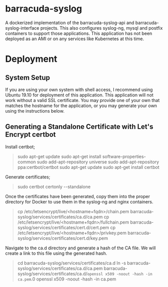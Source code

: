 # barracuda-syslog
A dockerized implementation of the barracuda-syslog-api and barracuda-syslog-interface projects.  This also configures syslog-ng, mysql and postfix containers to support those applications.
This application has not been deployed as an AMI or on any services like Kubernetes at this time. 

# Deployment
## System Setup
If you are using your own system with shell access, I recommend using Ubuntu 19.10 for deployment of this application.  This application will not work without a valid SSL certificate.  You may provide one of your own that matches the hostname for the application, or you may generate your own using the instructions below.


## Generating a Standalone Certificate with Let's Encrypt certbot
Install certbot;
> sudo apt-get update
> sudo apt-get install software-properties-common
> sudo add-apt-repository universe
> sudo add-apt-repository ppa:certbot/certbot
> sudo apt-get update
> sudo apt-get install certbot

Generate certificates;
> sudo certbot certonly --standalone


Once the certificates have been generated, copy them into the proper directory for Docker to use them in the syslog-ng and nginx containers. 

> cp /etc/letsencrypt/live/<hostname+fqdn>/chain.pem barracuda-syslog/services/certificates/ca.d/ca.pem
> cp /etc/letsencrypt/live/<hostname+fqdn>/fullchain.pem barracuda-syslog/services/certificates/cert.d/cert.pem
> cp /etc/letsencrypt/live/<hostname+fqdn>/privkey.pem barracuda-syslog/services/certificates/cert.d/key.pem

Navigate to the ca.d directory and generate a hash of the CA file.  We will create a link to this file using the generated hash.

> cd barracuda-syslog/services/certificates/ca.d
> ln -s barracuda-syslog/services/certificates/ca.d/ca.pem barracuda-syslog/services/certificates/ca.d/`openssl x509 -noout -hash -in ca.pem`.0
> openssl x509 -noout -hash -in ca.pem

